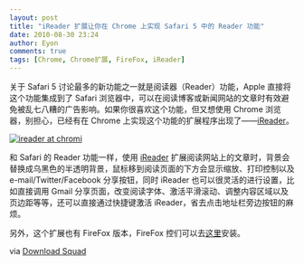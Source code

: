 ```yaml
---
layout: post
title: "iReader 扩展让你在 Chrome 上实现 Safari 5 中的 Reader 功能"
date: 2010-08-30 23:24
author: Eyon
comments: true
tags: [Chrome, Chrome扩展, FireFox, iReader]
---
```

关于 Safari 5 讨论最多的新功能之一就是阅读器（Reader）功能，Apple 直接将这个功能集成到了 Safari 浏览器中，可以在阅读博客或新闻网站的文章时有效避免被乱七八糟的广告影响。如果你很喜欢这个功能，但又想使用 Chrome 浏览器，别担心，已经有在 Chrome 上实现这个功能的扩展程序出现了——[iReader](https://chrome.google.com/extensions/detail/ppelffpjgkifjfgnbaaldcehkpajlmbc)。

<a href="http://img.chromi.org/2010/08/ireader-at-chromi.png">![](http://img.chromi.org/2010/08/ireader-at-chromi-550x403.png "ireader at chromi")</a>

和 Safari 的 Reader 功能一样，使用 [iReader](https://chrome.google.com/extensions/detail/ppelffpjgkifjfgnbaaldcehkpajlmbc) 扩展阅读网站上的文章时，背景会替换成乌黑色的半透明背景，鼠标移到阅读页面的下方会显示缩放、打印控制以及 e-mail/Twitter/Facebook 分享按钮，同时 iReader 也可以很灵活的进行设置，比如直接调用 Gmail 分享页面，改变阅读字体、激活平滑滚动、调整内容区域以及页边距等等，还可以直接通过快捷键激活 iReader，省去点击地址栏旁边按钮的麻烦。

另外，这个扩展也有 FireFox 版本，FireFox 控们可以去[这里](https://addons.mozilla.org/en-US/firefox/addon/195787/)安装。

via [Download Squad](http://www.downloadsquad.com/2010/08/30/ireader-extension-is-like-safari-reader-for-google-chrome-and-firefox/)

